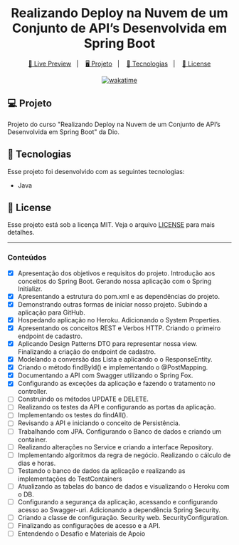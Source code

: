<h1 align="center">
  Realizando Deploy na Nuvem de um Conjunto de API’s Desenvolvida em Spring Boot
</h1>

<p align="center">
  <a href="https://cloud-parking-brunoh.herokuapp.com/">🔗 Live Preview</a>&nbsp;&nbsp;&nbsp;|&nbsp;&nbsp;&nbsp;
  <a href="#-projeto">🖥️ Projeto</a>&nbsp;&nbsp;&nbsp;|&nbsp;&nbsp;&nbsp;
  <a href="#-tecnologias">🚀 Tecnologias</a>&nbsp;&nbsp;&nbsp;|&nbsp;&nbsp;&nbsp;
  <a href="#-license">📝 License</a>
</p>

<p align="center">
    <a href="https://wakatime.com/badge/user/68660678-6b86-4b78-98df-f5f41a37e1bc/project/b6b23243-6229-451e-883e-4f2730125519"><img src="https://wakatime.com/badge/user/68660678-6b86-4b78-98df-f5f41a37e1bc/project/b6b23243-6229-451e-883e-4f2730125519.svg" alt="wakatime"></a>
</p>

## 💻 Projeto

Projeto do curso "Realizando Deploy na Nuvem de um Conjunto de API’s Desenvolvida em Spring Boot" da Dio.

## 🚀 Tecnologias

Esse projeto foi desenvolvido com as seguintes tecnologias:

- Java

## 📝 License

Esse projeto está sob a licença MIT. Veja o arquivo [LICENSE](LICENSE) para mais detalhes.

---

### Conteúdos

- [x] Apresentação dos objetivos e requisitos do projeto. Introdução aos conceitos do Spring Boot. Gerando nossa aplicação com o Spring Initializr.
- [x] Apresentando a estrutura do pom.xml e as dependências do projeto.
- [x] Demonstrando outras formas de iniciar nosso projeto. Subindo a aplicação para GitHub.
- [x] Hospedando aplicação no Heroku. Adicionando o System Properties.
- [x] Apresentando os conceitos REST e Verbos HTTP. Criando o primeiro endpoint de cadastro.
- [x] Aplicando Design Patterns DTO para representar nossa view. Finalizando a criação do endpoint de cadastro.
- [x] Modelando a conversão das Lista e aplicando o o ResponseEntity.
- [x] Criando o método findById() e implementando o @PostMapping.
- [x] Documentando a API com Swagger utilizando o Spring Fox.
- [x] Configurando as exceções da aplicação e fazendo o tratamento no controller.
- [ ] Construindo os métodos UPDATE e DELETE.
- [ ] Realizando os testes da API e configurando as portas da aplicação.
- [ ] Implementando os testes do findAll().
- [ ] Revisando a API e iniciando o conceito de Persistência.
- [ ] Trabalhando com JPA. Configurando o Banco de dados e criando um container.
- [ ] Realizando alterações no Service e criando a interface Repository.
- [ ] Implementando algoritmos da regra de negócio. Realizando o cálculo de dias e horas.
- [ ] Testando o banco de dados da aplicação e realizando as implementações do TestContainers
- [ ] Atualizando as tabelas do banco de dados e visualizando o Heroku com o DB.
- [ ] Configurando a segurança da aplicação, acessando e configurando acesso ao Swagger-uri. Adicionando a dependência Spring Security.
- [ ] Criando a classe de configuração. Security web. SecurityConfiguration.
- [ ] Finalizando as configurações de acesso e a API.
- [ ] Entendendo o Desafio e Materiais de Apoio